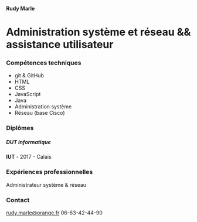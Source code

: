 __Rudy Marle__  


# Administration système et réseau && assistance utilisateur

### Compétences techniques

- git & GitHub
- HTML
- CSS
- JavaScript
- Java
- Administration système
- Réseau (base Cisco)

### Diplômes

##### DUT informatique
__IUT__ - 2017 - Calais


### Expériences professionnelles

Administrateur système & réseau
 
### Contact
rudy.marle@orange.fr
06-63-42-44-90
